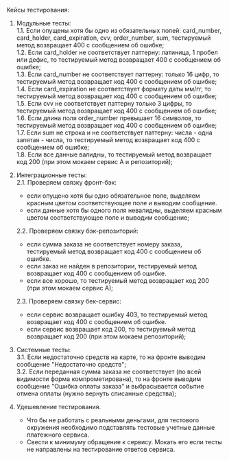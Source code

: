 Кейсы тестирования:

1. Модульные тесты:  
   1.1. Если опущены хотя бы одно из обязательных полей: card_number, card_holder, card_expiration, cvv, order_number, 
   sum, тестируемый метод возвращает 400 с сообщением об ошибке;  
   1.2. Если card_holder не соответствует паттерну: латиница, 1 пробел или дефис, то тестируемый метод возвращает 400 с сообщением об ошибке;  
   1.3. Если card_number не соответствует паттерну: только 16 цифр, то тестируемый метод возвращает код 400 с сообщением об ошибке;
   1.4. Если card_expiration не соответствует формату даты мм/гг, то тестируемый метод возвращает код 400 с сообщением об ошибке;  
   1.5. Если cvv не соответствует паттерну только 3 цифры, то тестируемый метод возвращает код 400 с сообщением об ошибке;  
   1.6. Если длина поля order_number превышает 16 символов, то тестируемый метод возвращает код 400 с сообщением об ошибке;  
   1.7. Если sum не строка и не соответствует паттерну: числа - одна запятая - числа, то тестируемый метод возвращает код 400 с сообщением об ошибке;  
   1.8. Если все данные валидны, то тестируемый метод возвращает код 200 (при этом мокаем сервис А и репозиторий);
   
2. Интеграционные тесты:  
   2.1. Проверяем связку фронт-бэк:   
      - если опущено хотя бы одно обязательное поле, выделяем красным цветом соответствующее поле и выводим сообщение.  
      - если данные хотя бы одного поля невалидны, выделяем красным цветом соответствующее поле и выводим сообщение;  
        
   2.2. Проверяем связку бэк-репозиторий:
      - если сумма заказа не соответствует номеру заказа, тестируемый метод возвращает код 400 с сообщением об ошибке.
      - если заказ не найден в репозитории, тестируемый метод возвращает код 400 с сообщением об ошибке.
      - если все хорошо, то тестируемый метод возвращает код 200 (при этом мокаем сервис А);
    
   2.3. Проверяем связку бек-сервис:
      - если сервис возвращает ошибку 403, то тестируемый метод возвращает код 400 с сообщением об ошибке.
      - если сервис возвращает код 200, то тестируемый метод возвращает код 200 (при этом мокаем репозиторий);
    
3. Системные тесты:   
   3.1. Если недостаточно средств на карте, то на фронте выводим сообщение "Недостаточно средств";  
   3.2. Если переданная сумма заказа не соответствует (по всей видимости форма компрометирована),
   то на фронте выводим сообщение "Ошибка оплаты заказа" и выбрасывается событие отмена оплаты
   (нужно вернуть списанные средства);
   
4. Удешевление тестирования.  
   - Что бы не работать с реальными деньгами, для тестового окружения необходимо подставлять тестовые учетные данные
платежного сервиса.
   - Свести к минимуму обращение к сервису. Мокать его если тесты не направлены на тестирование ответов сервиса.  